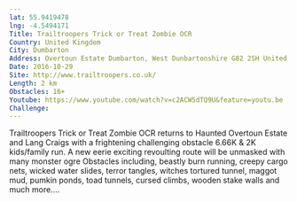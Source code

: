 ```yaml
---
lat: 55.9419478
lng: -4.5494171
Title: Trailtroopers Trick or Treat Zombie OCR
Country: United Kingdom
City: Dumbarton
Address: Overtoun Estate Dumbarton, West Dunbartonshire G82 2SH United Kingdom
Date: 2016-10-29
Site: http://www.trailtroopers.co.uk/
Length: 2 km
Obstacles: 16+
Youtube: https://www.youtube.com/watch?v=c2ACW5dTQ9U&feature=youtu.be
Challenge:
---
```


Trailtroopers Trick or Treat Zombie OCR returns to Haunted Overtoun Estate and Lang Craigs with a frightening challenging obstacle 6.66K & 2K kids/family run. A new eerie exciting revoulting route will be unmasked with many monster ogre Obstacles including, beastly burn running, creepy cargo nets, wicked water slides, terror tangles, witches tortured tunnel, maggot mud, pumkin ponds, toad tunnels, cursed climbs, wooden stake walls and much more....
